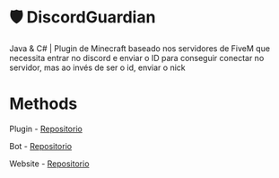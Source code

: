 # 🛡️ DiscordGuardian
Java &amp; C# | Plugin de Minecraft baseado nos servidores de FiveM que necessita entrar no discord e enviar o ID para conseguir conectar no servidor, mas ao invés de ser o id, enviar o nick

# Methods
Plugin - [Repositorio](https://github.com/iagof-dev/DiscordGuardian)

Bot - [Repositorio](https://github.com/iagof-dev/DiscordGuardianBot)

Website - [Repositorio](https://github.com/iagof-dev/DiscordGuardian_Site)
